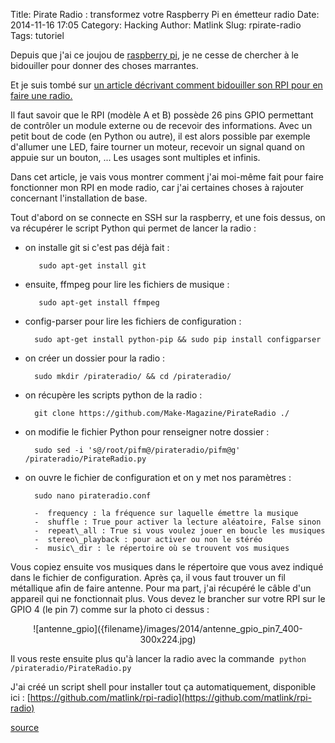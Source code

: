 Title: Pirate Radio : transformez votre Raspberry Pi en émetteur radio
Date: 2014-11-16 17:05
Category: Hacking
Author: Matlink
Slug: rpirate-radio
Tags: tutoriel

Depuis que j'ai ce joujou de [raspberry
pi](https://en.wikipedia.org/wiki/Raspberry_Pi), je ne cesse de
chercher à le bidouiller pour donner des choses marrantes.

Et je suis tombé sur [un article décrivant comment bidouiller son RPI
pour en faire une radio.](http://makezine.com/projects/make-38-cameras-and-av/raspberry-pirate-radio/)

Il faut savoir que le RPI (modèle A et B) possède 26 pins GPIO
permettant de contrôler un module externe ou de recevoir des
informations. Avec un petit bout de code (en Python ou autre), il est
alors possible par exemple d'allumer une LED, faire tourner un moteur,
recevoir un signal quand on appuie sur un bouton, ... Les usages sont
multiples et infinis.

Dans cet article, je vais vous montrer comment j'ai moi-même fait pour
faire fonctionner mon RPI en mode radio, car j'ai certaines choses à
rajouter concernant l'installation de base.

Tout d'abord on se connecte en SSH sur la raspberry, et une fois dessus,
on va récupérer le script Python qui permet de lancer la radio :

- on installe git si c'est pas déjà fait : 
   
         sudo apt-get install git

- ensuite, ffmpeg pour lire les fichiers de musique :
   
         sudo apt-get install ffmpeg

-  config-parser pour lire les fichiers de configuration :
   
         sudo apt-get install python-pip && sudo pip install configparser

-  on créer un dossier pour la radio :
   
         sudo mkdir ∕pirateradio/ && cd /pirateradio/

-  on récupère les scripts python de la radio :
   
         git clone https://github.com/Make-Magazine/PirateRadio ./

-  on modifie le fichier Python pour renseigner notre dossier :
   
         sudo sed -i 's@/root/pifm@/pirateradio/pifm@g' /pirateradio/PirateRadio.py

-  on ouvre le fichier de configuration et on y met nos paramètres :
   
         sudo nano pirateradio.conf

         -  frequency : la fréquence sur laquelle émettre la musique
         -  shuffle : True pour activer la lecture aléatoire, False sinon
         -  repeat\_all : True si vous voulez jouer en boucle les musiques
         -  stereo\_playback : pour activer ou non le stéréo
         -  music\_dir : le répertoire où se trouvent vos musiques

Vous copiez ensuite vos musiques dans le répertoire que vous avez
indiqué dans le fichier de configuration. Après ça, il vous faut trouver
un fil métallique afin de faire antenne. Pour ma part, j'ai récupéré le
câble d'un appareil qui ne fonctionnait plus. Vous devez le brancher sur
votre RPI sur le GPIO 4 (le pin 7) comme sur la photo ci dessus :

<center>![antenne_gpio]({filename}/images/2014/antenne_gpio_pin7_400-300x224.jpg)</center>

Il vous reste ensuite plus qu'à lancer la radio avec la commande 
``python /pirateradio/PirateRadio.py``

J'ai créé un script shell pour installer tout ça automatiquement,
disponible ici : [https://github.com/matlink/rpi-radio](https://github.com/matlink/rpi-radio)

[source](http://makezine.com/projects/make-38-cameras-and-av/raspberry-pirate-radio/)

